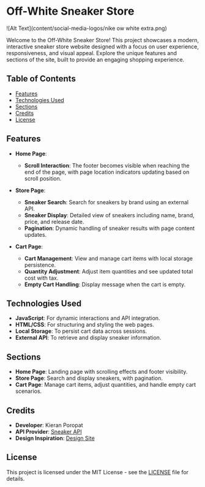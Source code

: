 # Off-White Sneaker Store

![Alt Text](content/social-media-logos/nike ow white extra.png)


Welcome to the Off-White Sneaker Store! This project showcases a modern, interactive sneaker store website designed with a focus on user experience, responsiveness, and visual appeal. Explore the unique features and sections of the site, built to provide an engaging shopping experience.

## Table of Contents

- [Features](#features)
- [Technologies Used](#technologies-used)
- [Sections](#sections)
- [Credits](#credits)
- [License](#license)

## Features

- **Home Page**:

  - **Scroll Interaction**: The footer becomes visible when reaching the end of the page, with page location indicators updating based on scroll position.

- **Store Page**:

  - **Sneaker Search**: Search for sneakers by brand using an external API.
  - **Sneaker Display**: Detailed view of sneakers including name, brand, price, and release date.
  - **Pagination**: Dynamic handling of sneaker results with page content updates.

- **Cart Page**:
  - **Cart Management**: View and manage cart items with local storage persistence.
  - **Quantity Adjustment**: Adjust item quantities and see updated total cost with tax.
  - **Empty Cart Handling**: Display message when the cart is empty.

## Technologies Used

- **JavaScript**: For dynamic interactions and API integration.
- **HTML/CSS**: For structuring and styling the web pages.
- **Local Storage**: To persist cart data across sessions.
- **External API**: To retrieve and display sneaker information.

## Sections

- **Home Page**: Landing page with scrolling effects and footer visibility.
- **Store Page**: Search and display sneakers, with pagination.
- **Cart Page**: Manage cart items, adjust quantities, and handle empty cart scenarios.

## Credits

- **Developer**: Kieran Poropat
- **API Provider**: [Sneaker API](https://example.com)
- **Design Inspiration**: [Design Site](https://example.com)

## License

This project is licensed under the MIT License - see the [LICENSE](LICENSE) file for details.
